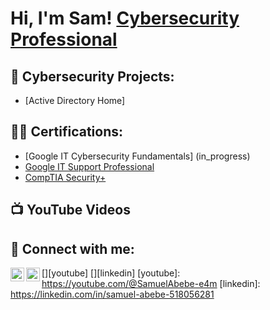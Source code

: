 <h1>Hi, I'm Sam!  <a href="https://linkedin.com/in/samuel-abebe-518056281">Cybersecurity Professional</a>
<h2>🔐 Cybersecurity Projects:</h2>

- [Active Directory Home]

<h2>🧑‍💻 Certifications:</h2>

- [Google IT Cybersecurity Fundamentals] (in_progress) 
- [Google IT Support Professional](https://www.credly.com/badges/baed2561-6a61-46c9-b846-e50389d90bc2/public_url)
- [CompTIA Security+](https://www.credly.com/badges/c8b668ae-1048-4906-aaa8-6ba95f9a1631/public_url)

<h2>📺 YouTube Videos</h2>

<h2>🤳 Connect with me:</h2>

[<img align="left" alt="SamuelAbebe | YouTube" width="22px" src="https://cdn.jsdelivr.net/npm/simple-icons@v3/icons/youtube.svg" />][youtube]
[<img align="left" alt="SamuelAbebe | LinkedIn" width="22px" src="https://cdn.jsdelivr.net/npm/simple-icons@v3/icons/linkedin.svg" />][linkedin]
[youtube]: https://youtube.com/@SamuelAbebe-e4m
[linkedin]: https://linkedin.com/in/samuel-abebe-518056281

